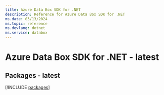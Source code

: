 ```yaml
---
title: Azure Data Box SDK for .NET
description: Reference for Azure Data Box SDK for .NET
ms.date: 03/13/2024
ms.topic: reference
ms.devlang: dotnet
ms.service: databox
---
```

# Azure Data Box SDK for .NET - latest
## Packages - latest
[!INCLUDE [packages](data-box-index.md)]